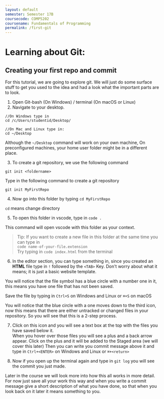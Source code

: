 ```yaml
---
layout: default
semester: Semester 17B
coursecode: COMP5202
coursename: Fundamentals of Programming
permalink: /first-git
---
```


# Learning about Git:
## Creating your first repo and commit

For this tutorial, we are going to explore git. We will just do some surface stuff to get you used to the idea and had a look what the important parts are to look.

1) Open Git-bash (On Windows) / terminal (On macOS or Linux)  
2) Navigate to your desktop.
```
//On Windows type in
cd /c/Users/studentid/Desktop/
```
```
//On Mac and Linux type in:
cd ~/Desktop
```

Although the `~/Desktop` command will work on your own machine, On preconfigured machines, your home user folder might be in a different place.

3) To create a git repository, we use the following command

`git init <foldername>`

Type in the following command to create a git repository

`git init MyFirstRepo`

4) Now go into this folder by typing `cd MyFirstRepo`

`cd` means change directory

5) To open this folder in vscode, type in `code .`

This command will open vscode with this folder as your context.  

> Tip: If you want to create a new file in this folder at the same time you can type in  
`code name-of-your-file.extension` <br> Try typing in `code index.html` from the terminal
  
6) In the editor section, you can type something in, since you created an **HTML** file type in `!` followed by the `<TAB>` Key. Don't worry about what it means; it is just a basic website template.
  
You will notice that the file symbol has a blue circle with a number one in it, this means you have one file that has not been saved.
  
Save the file by typing in `Ctrl+S` on Windows and Linux or `⌘+S` on macOS
  
You will notice that the blue circle with a one moves down to the third icon, now this means that there are either untracked or changed files in your repository. So you will see that this is a 2-step process.
  
7) Click on this icon and you will see a text box at the top with the files you have saved below it.  
When you hover over those files you will see a plus and a back arrow appear. Click on the plus and it will be added to the Staged area (we will cover this later)
Then you can write you commit message above it and type in `Ctrl+<ENTER>` on Windows and Linux or `⌘+<return>`
  
8) Now if you open up the terminal again and type in `git log` you will see the commit you just made.
  
Later in the course we will look more into how this all works in more detail. For now just save all your work this way and when you write a commit message give a short description of what you have done, so that when you look back on it later it means something to you.